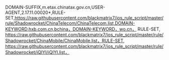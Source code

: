 DOMAIN-SUFFIX,m.etax.chinatax.gov.cn,USER-AGENT,2.17.11.00020*,RULE-SET,https://raw.githubusercontent.com/blackmatrix7/ios_rule_script/master/rule/Shadowrocket/ChinaTelecom/ChinaTelecom.list,DOMAIN-KEYWORD,hxb.com.cn,bchina，DOMAIN-KEYWORD，wo.cn，
RULE-SET, https://raw.githubusercontent.com/blackmatrix7/ios_rule_script/master/rule/Shadowrocket/ChinaMobile/ChinaMobile.list，RULE-SET, https://raw.githubusercontent.com/blackmatrix7/ios_rule_script/master/rule/Shadowrocket/iQIYI/iQIYI.list，
